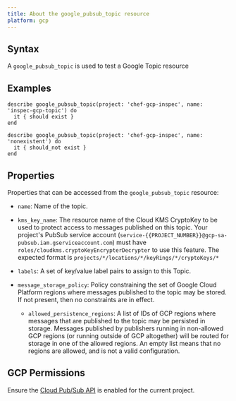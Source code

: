 ```yaml
---
title: About the google_pubsub_topic resource
platform: gcp
---
```


## Syntax
A `google_pubsub_topic` is used to test a Google Topic resource

## Examples
```
describe google_pubsub_topic(project: 'chef-gcp-inspec', name: 'inspec-gcp-topic') do
  it { should exist }
end

describe google_pubsub_topic(project: 'chef-gcp-inspec', name: 'nonexistent') do
  it { should_not exist }
end
```

## Properties
Properties that can be accessed from the `google_pubsub_topic` resource:


  * `name`: Name of the topic.

  * `kms_key_name`: The resource name of the Cloud KMS CryptoKey to be used to protect access to messages published on this topic. Your project's PubSub service account (`service-{{PROJECT_NUMBER}}@gcp-sa-pubsub.iam.gserviceaccount.com`) must have `roles/cloudkms.cryptoKeyEncrypterDecrypter` to use this feature.  The expected format is `projects/*/locations/*/keyRings/*/cryptoKeys/*`

  * `labels`: A set of key/value label pairs to assign to this Topic.

  * `message_storage_policy`: Policy constraining the set of Google Cloud Platform regions where messages published to the topic may be stored. If not present, then no constraints are in effect.

    * `allowed_persistence_regions`: A list of IDs of GCP regions where messages that are published to the topic may be persisted in storage. Messages published by publishers running in non-allowed GCP regions (or running outside of GCP altogether) will be routed for storage in one of the allowed regions. An empty list means that no regions are allowed, and is not a valid configuration.


## GCP Permissions

Ensure the [Cloud Pub/Sub API](https://console.cloud.google.com/apis/library/pubsub.googleapis.com/) is enabled for the current project.
